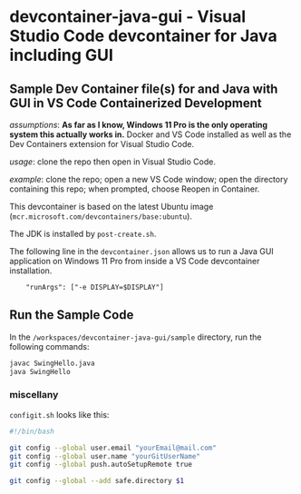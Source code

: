 # devcontainer-java-gui - Visual Studio Code devcontainer for Java including GUI

## Sample Dev Container file(s) for  and Java with GUI in VS Code Containerized Development

*assumptions*: **As far as I know, Windows 11 Pro is the only operating system this actually works in.** Docker and VS Code installed as well as the Dev Containers extension for Visual Studio Code.

*usage*: clone the repo then open in Visual Studio Code.

*example*:  clone the repo; open a new VS Code window; open the directory containing this repo; when prompted, choose Reopen in Container. 

This devcontainer is based on the latest Ubuntu image (`mcr.microsoft.com/devcontainers/base:ubuntu`).

The JDK is installed by `post-create.sh`.

The following line in the `devcontainer.json` allows us to run a Java GUI application on Windows 11 Pro from inside a VS Code devcontainer installation.

```jsonc
    "runArgs": ["-e DISPLAY=$DISPLAY"]
```

## Run the Sample Code

In the `/workspaces/devcontainer-java-gui/sample` directory, run the following commands:

```bash
javac SwingHello.java
java SwingHello
```

### miscellany

`configit.sh` looks like this:

```bash
#!/bin/bash

git config --global user.email "yourEmail@mail.com"
git config --global user.name "yourGitUserName"
git config --global push.autoSetupRemote true

git config --global --add safe.directory $1
```
